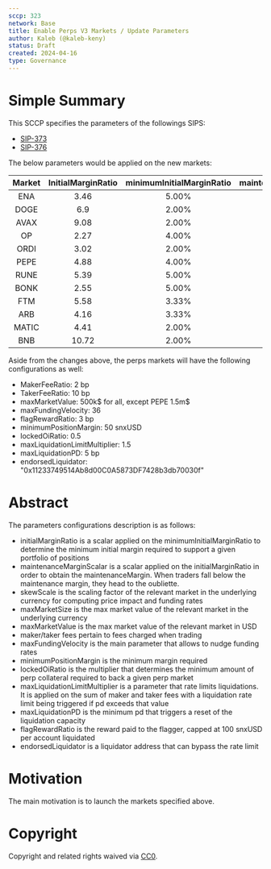 ```yaml
---
sccp: 323
network: Base
title: Enable Perps V3 Markets / Update Parameters
author: Kaleb (@kaleb-keny)
status: Draft
created: 2024-04-16
type: Governance
---
```


# Simple Summary

This SCCP specifies the parameters of the followings SIPS:
- [SIP-373](https://sips.synthetix.io/sips/sip-373/) 
- [SIP-376](https://sips.synthetix.io/sips/sip-376/) 

The below parameters would be applied on the new markets:

| **Market** | **InitialMarginRatio** | **minimumInitialMarginRatio** | **maintenanceMarginScalar** |   **skewScale**   | **maxMarketSize** |
|:----------:|:----------------------:|:-----------------------------:|:---------------------------:|:-----------------:|:-----------------:|
|     ENA    |          3.46          |             5.00%             |             0.38            |     25,500,000    |      676,000      |
|    DOGE    |           6.9          |             2.00%             |             0.3             |    789,000,000    |     4,200,000     |
|    AVAX    |          9.08          |             2.00%             |             0.36            |     1,250,000     |       19,000      |
|     OP     |          2.27          |             4.00%             |             0.38            |     16,000,000    |      300,000      |
|    ORDI    |          3.02          |             2.00%             |             0.38            |      870,000      |       15,000      |
|    PEPE    |          4.88          |             4.00%             |             0.43            | 8,400,000,000,000 |  360,000,000,000  |
|    RUNE    |           5.39         |             5.00%             |             0.36            |      2,000,000    |       94,300      |
|    BONK    |           2.55         |             5.00%             |             0.37            |  800,000,000,000  |   45,000,000,000  |
|     FTM    |          5.58          |             3.33%             |             0.38            |     59,000,000    |      965,000      |
|     ARB    |          4.16          |             3.33%             |             0.38            |     41,000,000    |      565,000      |
|    MATIC   |          4.41          |             2.00%             |             0.26            |     84,000,000    |      940,000      |
|     BNB    |          10.72         |             2.00%             |             0.35            |      250,000      |      1,200        |


Aside from the changes above, the perps markets will have the following configurations as well:
- MakerFeeRatio: 2 bp
- TakerFeeRatio: 10 bp
- maxMarketValue: 500k$ for all, except PEPE 1.5m$
- maxFundingVelocity: 36
- flagRewardRatio: 3 bp
- minimumPositionMargin: 50 snxUSD
- lockedOiRatio: 0.5
- maxLiquidationLimitMultiplier: 1.5
- maxLiquidationPD: 5 bp
- endorsedLiquidator: "0x11233749514Ab8d00C0A5873DF7428b3db70030f"

# Abstract

The parameters configurations description is as follows:
- initialMarginRatio is a scalar applied on the minimumInitialMarginRatio to determine the minimum initial margin required to support a given portfolio of positions
- maintenanceMarginScalar is a scalar applied on the initialMarginRatio in order to obtain the maintenanceMargin. When traders fall below the maintenance margin, they head to the oubliette.
- skewScale is the scaling factor of the relevant market in the underlying currency for computing price impact and funding rates
- maxMarketSize is the max market value of the relevant market in the underlying currency
- maxMarketValue is the max market value of the relevant market in USD
- maker/taker fees pertain to fees charged when trading
- maxFundingVelocity is the main parameter that allows to nudge funding rates
- minimumPositionMargin is the minimum margin required
- lockedOiRatio is the multiplier that determines the minimum amount of perp collateral required to back a given perp market
- maxLiquidationLimitMultiplier is a parameter that rate limits liquidations. It is applied on the sum of maker and taker fees with a liquidation rate limit being triggered if pd exceeds that value
- maxLiquidationPD is the minimum pd that triggers a reset of the liquidation capacity
- flagRewardRatio is the reward paid to the flagger, capped at 100 snxUSD per account liquidated
- endorsedLiquidator is a liquidator address that can bypass the rate limit

# Motivation

The main motivation is to  launch the markets specified above.

# Copyright

Copyright and related rights waived via [CC0](https://creativecommons.org/publicdomain/zero/1.0/).



